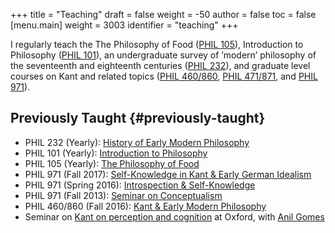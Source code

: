 +++
title = "Teaching"
draft = false
weight = -50
author = false
toc = false
[menu.main]
  weight = 3003
  identifier = "teaching"
+++

I regularly teach the The Philosophy of Food ([PHIL 105](http://phil105.colinmclear.net)), Introduction to
Philosophy ([PHIL 101](http://phil101.colinmclear.net)), an undergraduate survey of &rsquo;modern&rsquo; philosophy of the
seventeenth and eighteenth centuries ([PHIL 232](http://phil232.colinmclear.net)), and graduate level courses on
Kant and related topics ([PHIL 460​/860](/materials/course-syllabi/kant-modern-syllabus.pdf), [PHIL 471​/871](http://phil871.colinmclear.net), and [PHIL 971](http://phil971.colinmclear.net)).


## Previously Taught {#previously-taught}

-   PHIL 232 (Yearly): [History of Early Modern Philosophy](http://phil232.colinmclear.net)
-   PHIL 101 (Yearly): [Introduction to Philosophy](http://phil101.colinmclear.net)
-   PHIL 105 (Yearly): [The Philosophy of Food](http://phil105.colinmclear.net)
-   PHIL 971 (Fall 2017): [Self-Knowledge in Kant & Early German Idealism](http://phil971.colinmclear.net/)
-   PHIL 971 (Spring 2016): [Introspection & Self-Knowledge](/materials/course-syllabi/ISKSyllabus.pdf)
-   PHIL 971 (Fall 2013): [Seminar on Conceptualism](/materials/course-syllabi/ConceptualismSyllabus.pdf)
-   PHIL 460​/860 (Fall 2016): [Kant & Early Modern Philosophy](/materials/course-syllabi/kant-modern-syllabus.pdf)
-   Seminar on [Kant on perception and cognition](http://ox-kant.colinmclear.net) at Oxford, with [Anil Gomes](http://www.anilgomes.com)
